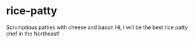 # rice-patty
Scrumptious patties with cheese and bacon
Hi, I will be the best rice patty chef in the Northeast!
